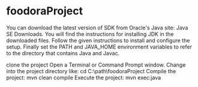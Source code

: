 # foodoraProject
You can download the latest version of SDK from Oracle's Java site: Java SE Downloads.
You will find the instructions for installing JDK in the downloaded files. Follow the given
instructions to install and configure the setup. Finally set the PATH and JAVA_HOME
environment variables to refer to the directory that contains Java and Javac.

clone the project
Open a Terminal or Command Prompt window.
Change into the project directory like: cd C:\path\foodoraProject
Compile the project: mvn clean compile
Execute the project: mvn exec:java
